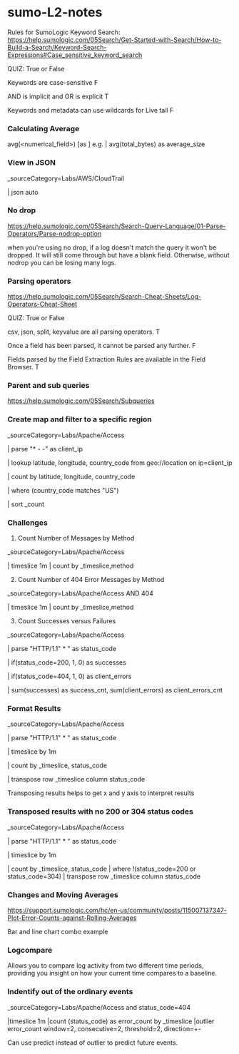 # sumo-L2-notes

Rules for SumoLogic Keyword Search:
https://help.sumologic.com/05Search/Get-Started-with-Search/How-to-Build-a-Search/Keyword-Search-Expressions#Case_sensitive_keyword_search

QUIZ: True or False

Keywords are case-sensitive F

AND is implicit and OR is explicit T

Keywords and metadata can use wildcards for Live tail F

### Calculating Average
avg(<numerical_field>) [as <field>]
e.g. 
    | avg(total_bytes) as average_size 

### View in JSON
_sourceCategory=Labs/AWS/CloudTrail

| json auto

### No drop 
https://help.sumologic.com/05Search/Search-Query-Language/01-Parse-Operators/Parse-nodrop-option

when you're using no drop, if a log doesn't match the query it won't be dropped. It will still come through but have a blank field. Otherwise, without nodrop you can be losing many logs. 

### Parsing operators 
https://help.sumologic.com/05Search/Search-Cheat-Sheets/Log-Operators-Cheat-Sheet

QUIZ: True or False

csv, json, split, keyvalue are all parsing operators. T

Once a field has been parsed, it cannot be parsed any further. F

Fields parsed by the Field Extraction Rules are available in the Field Browser. T

### Parent and sub queries 
https://help.sumologic.com/05Search/Subqueries

### Create map and filter to a specific region

_sourceCategory=Labs/Apache/Access

| parse "* - -" as client_ip

| lookup latitude, longitude, country_code from geo://location on ip=client_ip

| count by latitude, longitude, country_code

| where (country_code matches "US")

| sort _count

### Challenges 
1. Count Number of Messages by Method

_sourceCategory=Labs/Apache/Access

| timeslice 1m
| count by _timeslice,method

2. Count Number of 404 Error Messages by Method

_sourceCategory=Labs/Apache/Access AND 404

| timeslice 1m
| count by _timeslice,method

3. Count Successes versus Failures

_sourceCategory=Labs/Apache/Access

| parse "HTTP/1.1\" * " as status_code

| if(status_code=200, 1, 0) as successes

| if(status_code=404, 1, 0) as client_errors  

| sum(successes) as success_cnt, sum(client_errors) as client_errors_cnt

### Format Results

_sourceCategory=Labs/Apache/Access

| parse "HTTP/1.1\" * " as status_code

| timeslice by 1m

| count by _timeslice, status_code

| transpose row _timeslice column status_code

Transposing results helps to get x and y axis to interpret results

### Transposed results with no 200 or 304 status codes 

_sourceCategory=Labs/Apache/Access

| parse "HTTP/1.1\" * " as status_code

| timeslice by 1m

| count by _timeslice, status_code
| where !(status_code=200 or status_code=304)
| transpose row _timeslice column status_code 

### Changes and Moving Averages

https://support.sumologic.com/hc/en-us/community/posts/115007137347-Plot-Error-Counts-against-Rolling-Averages

Bar and line chart combo example 

### Logcompare
Allows you to compare log activity from two different time periods, providing you insight on how your current time compares to a baseline. 


### Indentify out of the ordinary events
_sourceCategory=Labs/Apache/Access and status_code=404

|timeslice 1m
|count (status_code) as error_count by _timeslice
|outlier error_count window=2, consecutive=2, threshold=2, direction=+-

Can use predict instead of outlier to predict future events.